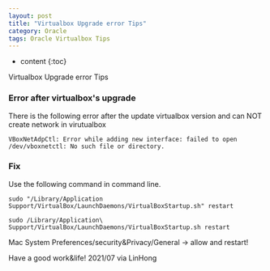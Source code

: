 ```yaml
---
layout: post
title: "Virtualbox Upgrade error Tips"
category: Oracle
tags: Oracle Virtualbox Tips
---
```


* content
{:toc}

Virtualbox Upgrade error Tips


### Error after virtualbox's upgrade

There is the following error after the update virtualbox version and can NOT create network in virutualbox
```
VBoxNetAdpCtl: Error while adding new interface: failed to open /dev/vboxnetctl: No such file or directory.
```

### Fix

Use the following command in command line.

```
sudo "/Library/Application Support/VirtualBox/LaunchDaemons/VirtualBoxStartup.sh" restart

sudo /Library/Application\ Support/VirtualBox/LaunchDaemons/VirtualBoxStartup.sh restart

```

Mac System Preferences/security&Privacy/General -> allow and restart!

Have a good work&life! 2021/07 via LinHong
